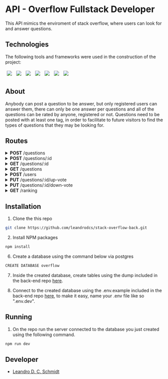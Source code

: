 # API - Overflow Fullstack Developer

This API mimics the enviroment of stack overflow, where users can look for and answer questions.

## Technologies

The following tools and frameworks were used in the construction of the project:
<p>
  <img style='margin: 5px;' src='https://img.shields.io/badge/Node.js-339933?style=for-the-badge&logo=nodedotjs&logoColor=white'>
  <img style='margin: 5px;' src='https://img.shields.io/badge/Express.js-000000?style=for-the-badge&logo=express&logoColor=white'>
  <img style='margin: 5px;' src="https://img.shields.io/badge/Jest-C21325?style=for-the-badge&logo=jest&logoColor=white"/>
  <img style='margin: 5px;' src='https://img.shields.io/badge/PostgreSQL-316192?style=for-the-badge&logo=postgresql&logoColor=white'>
  <img style='margin: 5px;' src='https://img.shields.io/badge/Heroku-430098?style=for-the-badge&logo=heroku&logoColor=white'>
  <img style='margin: 5px;' src='https://img.shields.io/badge/eslint-3A33D1?style=for-the-badge&logo=eslint&logoColor=white'>
  <img style='margin: 5px;' src='https://img.shields.io/badge/npm-CB3837?style=for-the-badge&logo=npm&logoColor=white'>
</p>


## About

Anybody can post a question to be answer, but only registered users can answer them, there can only be one answer per questions and all of the questions can be rated by anyone, registered or not. Questions need to be posted with at least one tag, in order to facilitate to future visitors to find the types of questions that they may be looking for.

## Routes
<details>
    <summary><strong>POST</strong> /questions</summary>

* This route can be used to upload your question, it expects a body like below, and will return the id of the questions just created.

* NOTE: separating the tags by ", " is important for future referencing. All questions need at least one tag.

```json
{
    "question": "Uki ta contecendo?",
    "student": "Zoru",
    "class": "T3",
    "tags": "typescript, vida, javascript, java?"
}
```

```json
{
    "id": 123456
}
```
</details>

<details>
    <summary><strong>POST</strong> /questions/:id</summary>

* This route can be used to answer questions, you need to inform the id of the question via parameter, send a body with your answer and the "Authorization" header must contain a valid token for a registered user

    ```json
    {
        "answer": "To make jest run non-stop use the command npx jest --watch"
    }
    ```
</details>

<details>
    <summary><strong>GET</strong> /questions/:id</summary>

* This route is intended to find the desired question informed via it's id on the parameter of the route. Two responses are possible, for an unaswered and an answered question.

    ```json
    {
        "question": "Uki ta contecendo?",
        "student": "Zoru",
        "class": "T3",
        "tags": "typescript, vida, javascript, java?",
        "answered": false,
        "submitedAt": "01/01/2021 10:12"
    }
    ```

    ```json
    {
        "question": "Uki ta contecendo?",
        "student": "Zoru",
        "class": "T3",
        "tags": "typescript, vida, javascript, java?",
        "answered": true,
        "submitedAt": "01/01/2021 10:12",
        "answeredAt": "02/01/2021 10:30",
        "answeredBy": "Vegeta",
        "answer": "É mais de 8 miiiil!" 
    }
    ```
</details>

<details>
    <summary><strong>GET</strong> /questions</summary>

* This route is used to get all of the unaswered questions on the database.

    ```json
    [
        {
            "question": "Uki ta contecendo?",
            "student": "Zoru",
            "class": "T3",
            "tags": "typescript, vida, javascript, java?",
            "answered": false,
            "submitedAt": "01/01/2021 10:12"
        },
        {
            "question": "Uki ta contecendo?",
            "student": "Zoru",
            "class": "T3",
            "tags": "typescript, vida, javascript, java?",
            "answered": false,
            "submitedAt": "01/01/2021 10:12"
        },
    ]
    ```
</details>

<details>
    <summary><strong>POST</strong> /users</summary>

* This route is used to register new users. It returs a response containing a token that can be used to answer questions.

    ```json
    {
        "name": "Vegeta",
        "class": "T3" 
    }
    ```

    ```json
    {
        "token": "54d889f9-ca22-42b2-928c-0ae1ddb9ebff"
    }
    ```
</details>

<details>
    <summary><strong>PUT</strong> /questions/:id/up-vote</summary>

* This route can be used to upvote a question.

    ```json
    "A pontuação da pergunta de id 2 mudou de 28 para 29"
    ```
</details>

<details>
    <summary><strong>PUT</strong> /questions/:id/down-vote</summary>

* This route can be used to downvote a question.

    ```json
    "A pontuação da pergunta de id 2 mudou de 28 para 27"
    ```
</details>


<details>
    <summary><strong>GET</strong> /ranking</summary>

* This route can be used to get up to the ten best ranked users, the ranking varies accordingly to the amout of points the user has. Points are calculated by suming the scores of all answered questions.

    ```json
    [
        {
            "name": "Vovo Juju",
            "answers": 8001,
            "points": 8001
        },
        {
            "name": "Vegeta",
            "answers": 12,
            "points": 12
        }
    ]
    ```
</details>

## Installation

1. Clone the this repo
```sh
git clone https://github.com/leandrodcs/stack-overflow-back.git
```
2. Install NPM packages
```sh
npm install
```
6. Create a database using the command below via postgres
```sh
CREATE DATABASE overflow
```
7. Inside the created database, create tables using the dump included in the back-end repo <a href="https://github.com/leandrodcs/stack-overflow-back/blob/main/dump.sql">here</a>.

8. Connect to the created database using the .env.example included in the back-end repo <a href="https://github.com/leandrodcs/stack-overflow-back/blob/main/.env.example">here</a>, to make it easy, name your .env file like so ".env.dev".

## Running

1. On the repo run the server connected to the database you just created using the following command.
```sh
npm run dev
```

## Developer

* [Leandro D. C. Schmidt ](https://github.com/leandrodcs)
